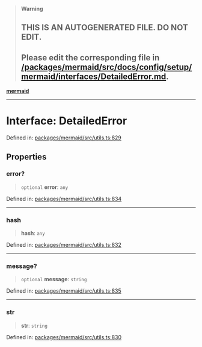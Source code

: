 > **Warning**
>
> ## THIS IS AN AUTOGENERATED FILE. DO NOT EDIT.
>
> ## Please edit the corresponding file in [/packages/mermaid/src/docs/config/setup/mermaid/interfaces/DetailedError.md](../../../../../packages/mermaid/src/docs/config/setup/mermaid/interfaces/DetailedError.md).

[**mermaid**](../../README.md)

---

# Interface: DetailedError

Defined in: [packages/mermaid/src/utils.ts:829](https://github.com/mermaid-js/mermaid/blob/master/packages/mermaid/src/utils.ts#L829)

## Properties

### error?

> `optional` **error**: `any`

Defined in: [packages/mermaid/src/utils.ts:834](https://github.com/mermaid-js/mermaid/blob/master/packages/mermaid/src/utils.ts#L834)

---

### hash

> **hash**: `any`

Defined in: [packages/mermaid/src/utils.ts:832](https://github.com/mermaid-js/mermaid/blob/master/packages/mermaid/src/utils.ts#L832)

---

### message?

> `optional` **message**: `string`

Defined in: [packages/mermaid/src/utils.ts:835](https://github.com/mermaid-js/mermaid/blob/master/packages/mermaid/src/utils.ts#L835)

---

### str

> **str**: `string`

Defined in: [packages/mermaid/src/utils.ts:830](https://github.com/mermaid-js/mermaid/blob/master/packages/mermaid/src/utils.ts#L830)
